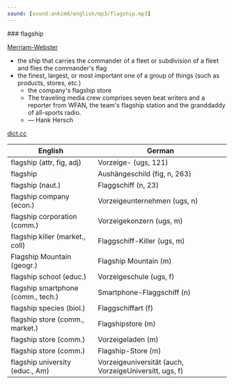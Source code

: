 ```yaml
---
sound: [sound:ankimd/english/mp3/flagship.mp3]
---
```


\### flagship

[Merriam-Webster](https://www.merriam-webster.com/dictionary/flagship)

- the ship that carries the commander of a fleet or subdivision of a fleet and flies the commander's flag
- the finest, largest, or most important one of a group of things (such as products, stores, etc.)
    - the company's flagship store
    - The traveling media crew comprises seven beat writers and a reporter from WFAN, the team's flagship station and the granddaddy of all-sports radio.
    - — Hank Hersch

[dict.cc](https://www.dict.cc/flagship)

| English        | German       |
| -------------- | ------------ |
| flagship (attr, fig, adj) | Vorzeige- (ugs, 121) |
| flagship | Aushängeschild (fig, n, 263) |
| flagship (naut.) | Flaggschiff (n, 23) |
| flagship company (econ.) | Vorzeigeunternehmen (ugs, n) |
| flagship corporation (comm.) | Vorzeigekonzern (ugs, m) |
| flagship killer (market., coll) | Flaggschiff-Killer (ugs, m) |
| Flagship Mountain (geogr.) | Flagship Mountain (m) |
| flagship school (educ.) | Vorzeigeschule (ugs, f) |
| flagship smartphone (comm., tech.) | Smartphone-Flaggschiff (n) |
| flagship species (biol.) | Flaggschiffart (f) |
| flagship store (comm., market.) | Flagshipstore (m) |
| flagship store (comm.) | Vorzeigeladen (m) |
| flagship store (comm.) | Flagship-Store (m) |
| flagship university (educ., Am) | Vorzeigeuniversität (auch, VorzeigeUniversitt, ugs, f) |
